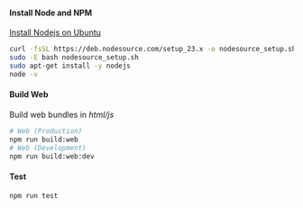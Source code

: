 #### Install Node and NPM

[Install Nodejs on Ubuntu](https://github.com/nodesource/distributions)

```sh
curl -fsSL https://deb.nodesource.com/setup_23.x -o nodesource_setup.sh
sudo -E bash nodesource_setup.sh
sudo apt-get install -y nodejs
node -v
```


#### Build Web

Build web bundles in *html/js*

```sh
# Web (Production)
npm run build:web
# Web (Development)
npm run build:web:dev
```






#### Test

```sh
npm run test
```